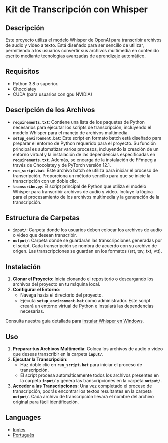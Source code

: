 # **Kit de Transcripción con Whisper**

## **Descripción**

Este proyecto utiliza el modelo Whisper de OpenAI para transcribir archivos de audio y video a texto. Está diseñado para ser sencillo de utilizar, permitiendo a los usuarios convertir sus archivos multimedia en contenido escrito mediante tecnologías avanzadas de aprendizaje automático.

## **Requisitos**

- Python 3.8 o superior.
- Chocolatey
- CUDA (para usuarios con gpu NVIDIA)

## **Descripción de los Archivos**

- **`requirements.txt`**: Contiene una lista de los paquetes de Python necesarios para ejecutar los scripts de transcripción, incluyendo el modelo Whisper para el manejo de archivos multimedia.
- **`setup_environment.bat`**: Este script en formato batch está diseñado para preparar el entorno de Python requerido para el proyecto. Su función principal es automatizar varios procesos, incluyendo la creación de un entorno virtual y la instalación de las dependencias especificadas en **`requirements.txt`**. Además, se encarga de la instalación de FFmpeg a través de Chocolatey y de PyTorch versión 12.1.
- **`run_script.bat`**: Este archivo batch se utiliza para iniciar el proceso de transcripción. Proporciona un método sencillo para que se inicie la transcripción con un doble clic.
- **`transcribe.py`**: El script principal de Python que utiliza el modelo Whisper para transcribir archivos de audio y video. Incluye la lógica para el procesamiento de los archivos multimedia y la generación de la transcripción.

## **Estructura de Carpetas**

- **`input/`**: Carpeta donde los usuarios deben colocar los archivos de audio o video que desean transcribir.
- **`output/`**: Carpeta donde se guardarán las transcripciones generadas por el script. Cada transcripción se nombra de acuerdo con su archivo de origen. Las transcripciones se guardan en los formatos (srt, tsv, txt, vtt).

## **Instalación**

1. **Clonar el Proyecto**: Inicia clonando el repositorio o descargando los archivos del proyecto en tu máquina local.
2. **Configurar el Entorno**:
    - Navega hasta el directorio del proyecto.
    - Ejecuta **`setup_environment.bat`** como administrador. Este script creará un entorno virtual de Python e instalará las dependencias necesarias.

Consulta nuestra guía detallada para [instalar Whisper en Windows](https://mistercontenidos.com/como-instalar-whisper-en-windows-guia-sencilla-paso-a-paso/).

## **Uso**

1. **Preparar tus Archivos Multimedia**: Coloca los archivos de audio o video que deseas transcribir en la carpeta **`input/`**.
2. **Ejecutar la Transcripción**:
    - Haz doble clic en **`run_script.bat`** para iniciar el proceso de transcripción.
    - El script procesa automáticamente todos los archivos presentes en la carpeta **`input/`** y genera las transcripciones en la carpeta **`output/`**.
3. **Acceder a las Transcripciones**: Una vez completado el proceso de transcripción, podrás encontrar los textos resultantes en la carpeta **`output/`**. Cada archivo de transcripción llevará el nombre del archivo original para fácil identificación.

## Languages

- [Ingles](README.md)
- [Português](docs/pt/README_PT.md)